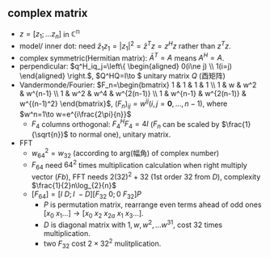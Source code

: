 ## complex matrix
- $z=[z_1;\dots z_n]$ in $\mathbb{C^n}$
- model/ inner dot: need $\bar{z}_1z_1=|z_1|^2=\bar{z}^Tz=z^Hz$ rather than $z^Tz$. 
- complex symmetric(Hermitian matrix): $\bar{A}^T=A$ means $A^H=A$.
- perpendicular: $q^H_iq_j=\left\{ \begin{aligned} 0(i\ne j) \\ 1(i=j) \end{aligned} \right.$, $Q^HQ=I\to $ unitary matrix $Q$ (酉矩阵)
- Vandermonde/Fourier: $F_n=\begin{bmatrix} 1 & 1 & 1 & 1 \\ 1 & w & w^2 & w^{n-1} \\ 1 & w^2 & w^4 & w^{2(n-1)} \\ 1 & w^{n-1} & w^{2(n-1)} & w^{(n-1)^2} \end{bmatrix}$, $(F_n)_{ij}=w^{ij}(i,j=\mathbf{0},\dots ,n-1)$, where $w^n=1\to w=e^{i\frac{2\pi}{n}}$
    - $F_4$ columns orthogonal: $F_4^HF_4=4I$ ($F_n$ can be scaled by $\frac{1}{\sqrt{n}}$ to normal one), unitary matrix.
- FFT
    - $w_{64}^2=w_{32}$ (according to arg(幅角) of complex number)
    - $F_{64}$ need $64^2$ times multiplication calculation when right multiply vector ($Fb$), FFT needs $2(32)^2+32$ (1st order 32 from $D$), complexity $\frac{1}{2}n\log_{2}{n}$
    - $[F_{64}]=[I\ D;I\ -D][F_{32}\ 0;0\ F_{32}]P$
        - $P$ is permutation matrix, rearrange even terms ahead of odd ones $[x_0\ x_1\dots]\to [x_0\ x_2\ x_{2a}\ x_1\ x_3\dots]$.
        - $D$ is diagonal matrix with $1,w,w^2,\dots w^{31}$, cost 32 times multiplication.
        - two $F_{32}$ cost $2\times 32^2$ mulitplication.

